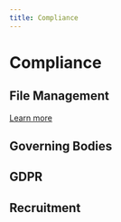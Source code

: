 ```yaml
---
title: Compliance
---
```


# Compliance

## File Management

[Learn more](/docs/growth/compliance/file-management)

## Governing Bodies

## GDPR

## Recruitment
